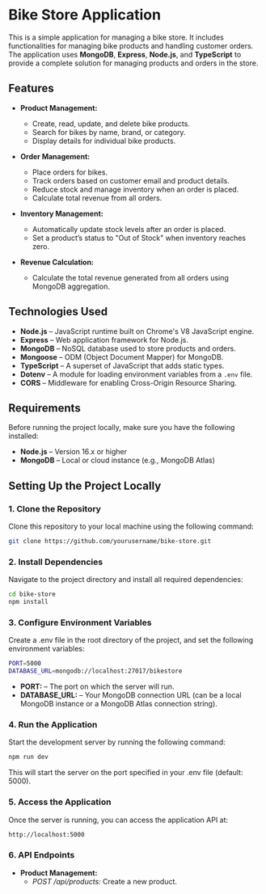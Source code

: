 # Bike Store Application

This is a simple application for managing a bike store. It includes functionalities for managing bike products and handling customer orders. The application uses **MongoDB**, **Express**, **Node.js**, and **TypeScript** to provide a complete solution for managing products and orders in the store.

## Features

- **Product Management:**

  - Create, read, update, and delete bike products.
  - Search for bikes by name, brand, or category.
  - Display details for individual bike products.

- **Order Management:**

  - Place orders for bikes.
  - Track orders based on customer email and product details.
  - Reduce stock and manage inventory when an order is placed.
  - Calculate total revenue from all orders.

- **Inventory Management:**

  - Automatically update stock levels after an order is placed.
  - Set a product’s status to "Out of Stock" when inventory reaches zero.

- **Revenue Calculation:**
  - Calculate the total revenue generated from all orders using MongoDB aggregation.

## Technologies Used

- **Node.js** – JavaScript runtime built on Chrome's V8 JavaScript engine.
- **Express** – Web application framework for Node.js.
- **MongoDB** – NoSQL database used to store products and orders.
- **Mongoose** – ODM (Object Document Mapper) for MongoDB.
- **TypeScript** – A superset of JavaScript that adds static types.
- **Dotenv** – A module for loading environment variables from a `.env` file.
- **CORS** – Middleware for enabling Cross-Origin Resource Sharing.

## Requirements

Before running the project locally, make sure you have the following installed:

- **Node.js** – Version 16.x or higher
- **MongoDB** – Local or cloud instance (e.g., MongoDB Atlas)
 

## Setting Up the Project Locally

### 1. Clone the Repository

Clone this repository to your local machine using the following command:

```bash
git clone https://github.com/yourusername/bike-store.git
```

### 2. Install Dependencies

Navigate to the project directory and install all required dependencies:

```bash
cd bike-store
npm install
```

### 3. Configure Environment Variables

Create a .env file in the root directory of the project, and set the following environment variables:

```bash
PORT=5000
DATABASE_URL=mongodb://localhost:27017/bikestore
```

- **PORT:** – The port on which the server will run.
- **DATABASE_URL:** – Your MongoDB connection URL (can be a local MongoDB instance or a MongoDB Atlas connection string).

### 4. Run the Application
Start the development server by running the following command:

```bash
npm run dev
```
This will start the server on the port specified in your .env file (default: 5000).

### 5. Access the Application
Once the server is running, you can access the application API at:

```bash
http://localhost:5000
```

### 6. API Endpoints
- **Product Management:**
    - *POST /api/products:* Create a new product.


